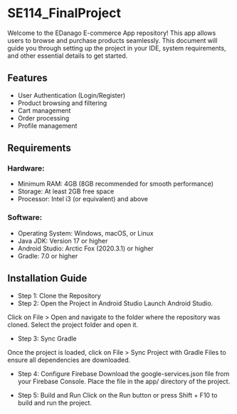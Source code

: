 # SE114_FinalProject
Welcome to the EDanago E-commerce App repository! This app allows users to browse and purchase products seamlessly. This document will guide you through setting up the project in your IDE, system requirements, and other essential details to get started.

## Features

- User Authentication (Login/Register)
- Product browsing and filtering
- Cart management
- Order processing
- Profile management

## Requirements

### Hardware:

- Minimum RAM: 4GB (8GB recommended for smooth performance)
- Storage: At least 2GB free space
- Processor: Intel i3 (or equivalent) and above

### Software:

- Operating System: Windows, macOS, or Linux
- Java JDK: Version 17 or higher
- Android Studio: Arctic Fox (2020.3.1) or higher
- Gradle: 7.0 or higher

## Installation Guide

- Step 1: Clone the Repository
- Step 2: Open the Project in Android Studio
Launch Android Studio.

Click on File > Open and navigate to the folder where the repository was cloned.
Select the project folder and open it.

- Step 3: Sync Gradle

Once the project is loaded, click on File > Sync Project with Gradle Files to ensure all dependencies are downloaded.

- Step 4: Configure Firebase
Download the google-services.json file from your Firebase Console.
Place the file in the app/ directory of the project.

- Step 5: Build and Run
Click on the Run button or press Shift + F10 to build and run the project.


